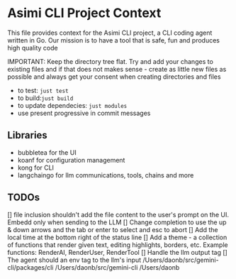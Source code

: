 # Asimi CLI Project Context

This file provides context for the Asimi CLI project, a CLI coding agent written in Go.
Our mission is to have a tool that is safe, fun and produces high quality code

IMPORTANT: Keep the directory tree flat. Try and add your changes to existing files and if that does not makes sense - create as little new files as possible and always get your consent when creating directories and files

- to test: `just test` 
- to build:`just build`
- to update dependecies: `just modules`
- use present progressive in commit messages

## Libraries
- bubbletea for the UI
- koanf for configuration management
- kong for CLI
- langchaingo for llm communications, tools, chains and more

## TODOs
[] file inclusion shouldn't add the file content to the user's prompt on the UI. Embedd only when sending to the LLM
[] Change completion to use the up & down arrows and the tab or enter to select and esc to abort
[] Add the local time at the bottom right of the status line
[] Add a theme - a collection of functions that render given text, editing highlights, borders, etc. Example functions: RenderAI, RenderUser, RenderTool
[] Handle the <thought> llm output tag
[] The agent should an env tag to the llm's input
<env>
 <os platform="darwin" shell="zsh"/>
  <paths>
    <cwd>/Users/daonb/src/gemini-cli/packages/cli</cwd>
    <root>/Users/daonb/src/gemini-cli</root>
    <home>/Users/daonb</home>
  </paths>
  <project type="nodejs" manifest="package.json">
    <scripts>
      <script name="test"/>
      <script name="lint"/>
      <script name="build"/>
    </scripts>
  </project>
</env>

